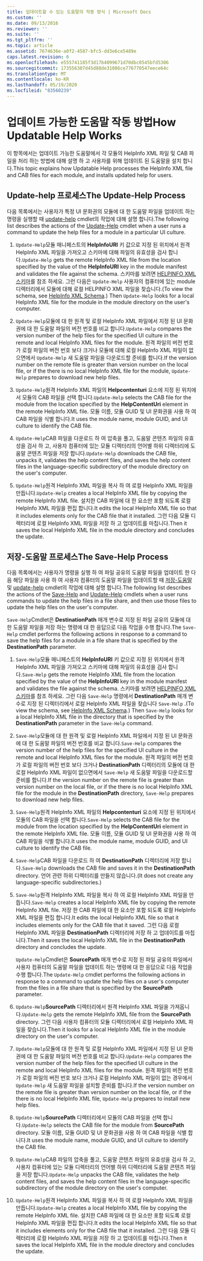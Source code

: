 ```yaml
---
title: 업데이트할 수 있는 도움말의 작동 방식 | Microsoft Docs
ms.custom: ''
ms.date: 09/13/2016
ms.reviewer: ''
ms.suite: ''
ms.tgt_pltfrm: ''
ms.topic: article
ms.assetid: 7674636e-a0f2-4587-bfc5-dd3e6ce5489e
caps.latest.revision: 6
ms.openlocfilehash: e555741185f3d17b4099671d70dbc0545bfd5306
ms.sourcegitcommit: 173556307d45d88de31086ce776770547eece64c
ms.translationtype: MT
ms.contentlocale: ko-KR
ms.lasthandoff: 05/19/2020
ms.locfileid: "83560239"
---
```

# <a name="how-updatable-help-works"></a><span data-ttu-id="03b37-102">업데이트 가능한 도움말 작동 방법</span><span class="sxs-lookup"><span data-stu-id="03b37-102">How Updatable Help Works</span></span>

<span data-ttu-id="03b37-103">이 항목에서는 업데이트 가능한 도움말에서 각 모듈의 HelpInfo XML 파일 및 CAB 파일을 처리 하는 방법에 대해 설명 하 고 사용자를 위해 업데이트 된 도움말을 설치 합니다.</span><span class="sxs-lookup"><span data-stu-id="03b37-103">This topic explains how Updatable Help processes the HelpInfo XML file and CAB files for each module, and installs updated help for users.</span></span>

## <a name="the-update-help-process"></a><span data-ttu-id="03b37-104">Update-help 프로세스</span><span class="sxs-lookup"><span data-stu-id="03b37-104">The Update-Help Process</span></span>

<span data-ttu-id="03b37-105">다음 목록에서는 사용자가 특정 UI 문화권의 모듈에 대 한 도움말 파일을 업데이트 하는 명령을 실행할 때 [update-help](/powershell/module/Microsoft.PowerShell.Core/Update-Help) cmdlet의 작업에 대해 설명 합니다.</span><span class="sxs-lookup"><span data-stu-id="03b37-105">The following list describes the actions of the [Update-Help](/powershell/module/Microsoft.PowerShell.Core/Update-Help) cmdlet when a user runs a command to update the help files for a module in a particular UI culture.</span></span>

1. <span data-ttu-id="03b37-106">`Update-Help`모듈 매니페스트의 **HelpInfoURI** 키 값으로 지정 된 위치에서 원격 HelpInfo XML 파일을 가져오고 스키마에 대해 파일의 유효성을 검사 합니다.</span><span class="sxs-lookup"><span data-stu-id="03b37-106">`Update-Help` gets the remote HelpInfo XML file from the location specified by the value of the **HelpInfoURI** key in the module manifest and validates the file against the schema.</span></span> <span data-ttu-id="03b37-107">스키마를 보려면 [HELPINFO XML 스키마](./helpinfo-xml-schema.md)를 참조 하세요. 그런 다음은 `Update-Help` 사용자의 컴퓨터에 있는 module 디렉터리에서 모듈에 대해 로컬 HELPINFO XML 파일을 찾습니다.</span><span class="sxs-lookup"><span data-stu-id="03b37-107">(To view the schema, see [HelpInfo XML Schema](./helpinfo-xml-schema.md).) Then `Update-Help` looks for a local HelpInfo XML file for the module in the module directory on the user's computer.</span></span>

2. <span data-ttu-id="03b37-108">`Update-Help`모듈에 대 한 원격 및 로컬 HelpInfo XML 파일에서 지정 된 UI 문화권에 대 한 도움말 파일의 버전 번호를 비교 합니다.</span><span class="sxs-lookup"><span data-stu-id="03b37-108">`Update-Help` compares the version number of the help files for the specified UI culture in the remote and local HelpInfo XML files for the module.</span></span> <span data-ttu-id="03b37-109">원격 파일의 버전 번호가 로컬 파일의 버전 번호 보다 크거나 모듈에 대해 로컬 HelpInfo XML 파일이 없으면에서 `Update-Help` 새 도움말 파일을 다운로드할 준비를 합니다.</span><span class="sxs-lookup"><span data-stu-id="03b37-109">If the version number on the remote file is greater than version number on the local file, or if the there is no local HelpInfo XML file for the module, `Update-Help` prepares to download new help files.</span></span>

3. <span data-ttu-id="03b37-110">`Update-Help`원격 HelpInfo XML 파일의 **Helpcontenturi** 요소에 지정 된 위치에서 모듈의 CAB 파일을 선택 합니다.</span><span class="sxs-lookup"><span data-stu-id="03b37-110">`Update-Help` selects the CAB file for the module from the location specified by the **HelpContentUri** element in the remote HelpInfo XML file.</span></span> <span data-ttu-id="03b37-111">모듈 이름, 모듈 GUID 및 UI 문화권을 사용 하 여 CAB 파일을 식별 합니다.</span><span class="sxs-lookup"><span data-stu-id="03b37-111">It uses the module name, module GUID, and UI culture to identify the CAB file.</span></span>

4. <span data-ttu-id="03b37-112">`Update-Help`CAB 파일을 다운로드 하 여 압축을 풀고, 도움말 콘텐츠 파일의 유효성을 검사 하 고, 사용자 컴퓨터에 있는 모듈 디렉터리의 언어별 하위 디렉터리에 도움말 콘텐츠 파일을 저장 합니다.</span><span class="sxs-lookup"><span data-stu-id="03b37-112">`Update-Help` downloads the CAB file, unpacks it, validates the help content files, and saves the help content files in the language-specific subdirectory of the module directory on the user's computer.</span></span>

5. <span data-ttu-id="03b37-113">`Update-Help`원격 HelpInfo XML 파일을 복사 하 여 로컬 HelpInfo XML 파일을 만듭니다.</span><span class="sxs-lookup"><span data-stu-id="03b37-113">`Update-Help` creates a local HelpInfo XML file by copying the remote HelpInfo XML file.</span></span> <span data-ttu-id="03b37-114">설치한 CAB 파일에 대 한 요소만 포함 되도록 로컬 HelpInfo XML 파일을 편집 합니다.</span><span class="sxs-lookup"><span data-stu-id="03b37-114">It edits the local HelpInfo XML file so that it includes elements only for the CAB file that it installed.</span></span> <span data-ttu-id="03b37-115">그런 다음 모듈 디렉터리에 로컬 HelpInfo XML 파일을 저장 하 고 업데이트를 마칩니다.</span><span class="sxs-lookup"><span data-stu-id="03b37-115">Then it saves the local HelpInfo XML file in the module directory and concludes the update.</span></span>

## <a name="the-save-help-process"></a><span data-ttu-id="03b37-116">저장-도움말 프로세스</span><span class="sxs-lookup"><span data-stu-id="03b37-116">The Save-Help Process</span></span>

<span data-ttu-id="03b37-117">다음 목록에서는 사용자가 명령을 실행 하 여 파일 공유의 도움말 파일을 업데이트 한 다음 해당 파일을 사용 하 여 사용자 컴퓨터의 도움말 파일을 업데이트할 때 [저장-도움말](/powershell/module/Microsoft.PowerShell.Core/Save-Help) 및 [update-help](/powershell/module/Microsoft.PowerShell.Core/Update-Help) cmdlet의 작업에 대해 설명 합니다.</span><span class="sxs-lookup"><span data-stu-id="03b37-117">The following list describes the actions of the [Save-Help](/powershell/module/Microsoft.PowerShell.Core/Save-Help) and [Update-Help](/powershell/module/Microsoft.PowerShell.Core/Update-Help) cmdlets when a user runs commands to update the help files in a file share, and then use those files to update the help files on the user's computer.</span></span>

<span data-ttu-id="03b37-118">`Save-Help`Cmdlet은 **DestinationPath** 매개 변수로 지정 된 파일 공유의 모듈에 대 한 도움말 파일을 저장 하는 명령에 대 한 응답으로 다음 작업을 수행 합니다.</span><span class="sxs-lookup"><span data-stu-id="03b37-118">The `Save-Help` cmdlet performs the following actions in response to a command to save the help files for a module in a file share that is specified by the **DestinationPath** parameter.</span></span>

1. <span data-ttu-id="03b37-119">`Save-Help`모듈 매니페스트의 **HelpInfoURI** 키 값으로 지정 된 위치에서 원격 HelpInfo XML 파일을 가져오고 스키마에 대해 파일의 유효성을 검사 합니다.</span><span class="sxs-lookup"><span data-stu-id="03b37-119">`Save-Help` gets  the remote HelpInfo XML file from the location specified by the value of the **HelpInfoURI** key in the module manifest and validates the file against the schema.</span></span> <span data-ttu-id="03b37-120">스키마를 보려면 [HELPINFO XML 스키마](./helpinfo-xml-schema.md)를 참조 하세요. 그런 다음 `Save-Help` 명령에서 **DestinationPath** 매개 변수로 지정 된 디렉터리에서 로컬 HelpInfo XML 파일을 찾습니다 `Save-Help` .</span><span class="sxs-lookup"><span data-stu-id="03b37-120">(To view the schema, see [HelpInfo XML Schema](./helpinfo-xml-schema.md).) Then `Save-Help` looks for a local HelpInfo XML file in the directory that is specified by the **DestinationPath** parameter in the `Save-Help` command.</span></span>

2. <span data-ttu-id="03b37-121">`Save-Help`모듈에 대 한 원격 및 로컬 HelpInfo XML 파일에서 지정 된 UI 문화권에 대 한 도움말 파일의 버전 번호를 비교 합니다.</span><span class="sxs-lookup"><span data-stu-id="03b37-121">`Save-Help` compares the version number of the help files for the specified UI culture in the remote and local HelpInfo XML files for the module.</span></span> <span data-ttu-id="03b37-122">원격 파일의 버전 번호가 로컬 파일의 버전 번호 보다 크거나 **DestinationPath** 디렉터리의 모듈에 대 한 로컬 HelpInfo XML 파일이 없으면에서 `Save-Help` 새 도움말 파일을 다운로드할 준비를 합니다.</span><span class="sxs-lookup"><span data-stu-id="03b37-122">If the version number on the remote file is greater than version number on the local file, or if the there is no local HelpInfo XML file for the module in the **DestinationPath** directory, `Save-Help` prepares to download new help files.</span></span>

3. <span data-ttu-id="03b37-123">`Save-Help`원격 HelpInfo XML 파일의 **Helpcontenturi** 요소에 지정 된 위치에서 모듈의 CAB 파일을 선택 합니다.</span><span class="sxs-lookup"><span data-stu-id="03b37-123">`Save-Help` selects the CAB file for the module from the location specified by the **HelpContentUri** element in the remote HelpInfo XML file.</span></span> <span data-ttu-id="03b37-124">모듈 이름, 모듈 GUID 및 UI 문화권을 사용 하 여 CAB 파일을 식별 합니다.</span><span class="sxs-lookup"><span data-stu-id="03b37-124">It uses the module name, module GUID, and UI culture to identify the CAB file.</span></span>

4. <span data-ttu-id="03b37-125">`Save-Help`CAB 파일을 다운로드 하 여 **DestinationPath** 디렉터리에 저장 합니다.</span><span class="sxs-lookup"><span data-stu-id="03b37-125">`Save-Help` downloads the CAB file and saves it in the **DestinationPath** directory.</span></span> <span data-ttu-id="03b37-126">언어 관련 하위 디렉터리를 만들지 않습니다.</span><span class="sxs-lookup"><span data-stu-id="03b37-126">(It does not create any language-specific subdirectories.)</span></span>

5. <span data-ttu-id="03b37-127">`Save-Help`원격 HelpInfo XML 파일을 복사 하 여 로컬 HelpInfo XML 파일을 만듭니다.</span><span class="sxs-lookup"><span data-stu-id="03b37-127">`Save-Help` creates a local HelpInfo XML file by copying the remote HelpInfo XML file.</span></span> <span data-ttu-id="03b37-128">저장 한 CAB 파일에 대 한 요소만 포함 되도록 로컬 HelpInfo XML 파일을 편집 합니다.</span><span class="sxs-lookup"><span data-stu-id="03b37-128">It edits the local HelpInfo XML file so that it includes elements only for the CAB file that it saved.</span></span> <span data-ttu-id="03b37-129">그런 다음 로컬 HelpInfo XML 파일을 **DestinationPath** 디렉터리에 저장 하 고 업데이트를 마칩니다.</span><span class="sxs-lookup"><span data-stu-id="03b37-129">Then it saves the local HelpInfo XML file in the  **DestinationPath** directory and concludes the update.</span></span>

   <span data-ttu-id="03b37-130">`Update-Help`Cmdlet은 **SourcePath** 매개 변수로 지정 된 파일 공유의 파일에서 사용자 컴퓨터의 도움말 파일을 업데이트 하는 명령에 대 한 응답으로 다음 작업을 수행 합니다.</span><span class="sxs-lookup"><span data-stu-id="03b37-130">The `Update-Help` cmdlet performs the following actions in response to a command to update the help files on a user's computer from the files in a file share that is specified by the **SourcePath** parameter.</span></span>

1. <span data-ttu-id="03b37-131">`Update-Help`**SourcePath** 디렉터리에서 원격 HelpInfo XML 파일을 가져옵니다.</span><span class="sxs-lookup"><span data-stu-id="03b37-131">`Update-Help` gets the remote HelpInfo XML file from the **SourcePath** directory.</span></span> <span data-ttu-id="03b37-132">그런 다음 사용자 컴퓨터의 모듈 디렉터리에서 로컬 HelpInfo XML 파일을 찾습니다.</span><span class="sxs-lookup"><span data-stu-id="03b37-132">Then it looks for a local HelpInfo XML file in the module directory on the user's computer.</span></span>

2. <span data-ttu-id="03b37-133">`Update-Help`모듈에 대 한 원격 및 로컬 HelpInfo XML 파일에서 지정 된 UI 문화권에 대 한 도움말 파일의 버전 번호를 비교 합니다.</span><span class="sxs-lookup"><span data-stu-id="03b37-133">`Update-Help` compares the version number of the help files for the specified UI culture in the remote and local HelpInfo XML files for the module.</span></span> <span data-ttu-id="03b37-134">원격 파일의 버전 번호가 로컬 파일의 버전 번호 보다 크거나 로컬 HelpInfo XML 파일이 없는 경우에서 `Update-Help` 새 도움말 파일을 설치할 준비를 합니다.</span><span class="sxs-lookup"><span data-stu-id="03b37-134">If the version number on the remote file is greater than version number on the local file, or if the there is no local HelpInfo XML file, `Update-Help` prepares to install new help files.</span></span>

3. <span data-ttu-id="03b37-135">`Update-Help`**SourcePath** 디렉터리에서 모듈의 CAB 파일을 선택 합니다.</span><span class="sxs-lookup"><span data-stu-id="03b37-135">`Update-Help` selects the CAB file for the module from **SourcePath** directory.</span></span> <span data-ttu-id="03b37-136">모듈 이름, 모듈 GUID 및 UI 문화권을 사용 하 여 CAB 파일을 식별 합니다.</span><span class="sxs-lookup"><span data-stu-id="03b37-136">It uses the module name, module GUID, and UI culture to identify the CAB file.</span></span>

4. <span data-ttu-id="03b37-137">`Update-Help`CAB 파일의 압축을 풀고, 도움말 콘텐츠 파일의 유효성을 검사 하 고, 사용자 컴퓨터에 있는 모듈 디렉터리의 언어별 하위 디렉터리에 도움말 콘텐츠 파일을 저장 합니다.</span><span class="sxs-lookup"><span data-stu-id="03b37-137">`Update-Help` unpacks the CAB file, validates the help content files, and saves the help content files in the language-specific subdirectory of the module directory on the user's computer.</span></span>

5. <span data-ttu-id="03b37-138">`Update-Help`원격 HelpInfo XML 파일을 복사 하 여 로컬 HelpInfo XML 파일을 만듭니다.</span><span class="sxs-lookup"><span data-stu-id="03b37-138">`Update-Help` creates a local HelpInfo XML file by copying the remote HelpInfo XML file.</span></span> <span data-ttu-id="03b37-139">설치한 CAB 파일에 대 한 요소만 포함 되도록 로컬 HelpInfo XML 파일을 편집 합니다.</span><span class="sxs-lookup"><span data-stu-id="03b37-139">It edits the local HelpInfo XML file so that it includes elements only for the CAB file that it installed.</span></span> <span data-ttu-id="03b37-140">그런 다음 모듈 디렉터리에 로컬 HelpInfo XML 파일을 저장 하 고 업데이트를 마칩니다.</span><span class="sxs-lookup"><span data-stu-id="03b37-140">Then it saves the local HelpInfo XML file in the module directory and concludes the update.</span></span>
